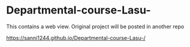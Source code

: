 # Departmental-course-Lasu-

This contains a web view. Original project will be posted in another repo

https://sanni1244.github.io/Departmental-course-Lasu-/
